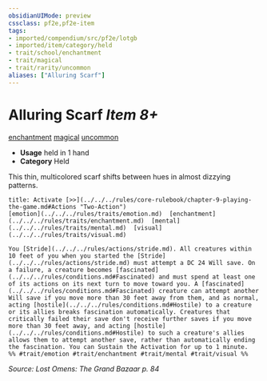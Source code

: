 ```yaml
---
obsidianUIMode: preview
cssclass: pf2e,pf2e-item
tags:
- imported/compendium/src/pf2e/lotgb
- imported/item/category/held
- trait/school/enchantment
- trait/magical
- trait/rarity/uncommon
aliases: ["Alluring Scarf"]
---
```

# Alluring Scarf *Item 8+*  
[enchantment](enchantment.md)  [magical](magical.md)  [uncommon](uncommon.md)  

- **Usage** held in 1 hand
- **Category** Held

This thin, multicolored scarf shifts between hues in almost dizzying patterns.

```ad-embed-ability
title: Activate [>>](../../../rules/core-rulebook/chapter-9-playing-the-game.md#Actions "Two-Action")
[emotion](../../../rules/traits/emotion.md)  [enchantment](../../../rules/traits/enchantment.md)  [mental](../../../rules/traits/mental.md)  [visual](../../../rules/traits/visual.md)  

You [Stride](../../../rules/actions/stride.md). All creatures within 10 feet of you when you started the [Stride](../../../rules/actions/stride.md) must attempt a DC 24 Will save. On a failure, a creature becomes [fascinated](../../../rules/conditions.md#Fascinated) and must spend at least one of its actions on its next turn to move toward you. A [fascinated](../../../rules/conditions.md#Fascinated) creature can attempt another Will save if you move more than 30 feet away from them, and as normal, acting [hostile](../../../rules/conditions.md#Hostile) to a creature or its allies breaks fascination automatically. Creatures that critically failed their save don't receive further saves if you move more than 30 feet away, and acting [hostile](../../../rules/conditions.md#Hostile) to such a creature's allies allows them to attempt another save, rather than automatically ending the fascination. You can Sustain the Activation for up to 1 minute.  
%% #trait/emotion #trait/enchantment #trait/mental #trait/visual %%
```

*Source: Lost Omens: The Grand Bazaar p. 84*
